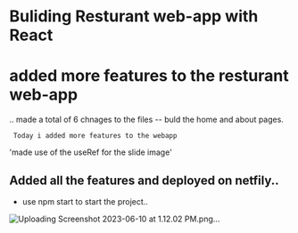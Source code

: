 # Buliding Resturant web-app with React 


# added more features to the resturant web-app 
.. made a total of 6 chnages to the files 
-- buld the home and about pages.


` Today i added more features to the webapp` 

'made use of the useRef for the slide image'


## Added all the features and deployed on netfily.. 

* use npm start to start the project..

![Uploading Screenshot 2023-06-10 at 1.12.02 PM.png…]()
